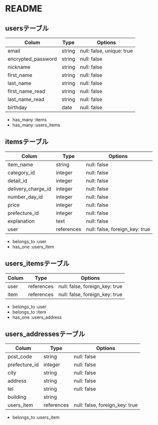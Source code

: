 # README

## usersテーブル

 | Colum               | Type     | Options                   |
 | ------------------- | -------- | ------------------------- |
 | email               | string   | null: false, unique: true |
 | encrypted_password  | string   | null: false               |
 | nickname            | string   | null: false               |
 | first_name          | string   | null: false               |
 | last_name           | string   | null: false               |
 | first_name_read     | string   | null: false               |
 | last_name_read      | string   | null: false               |
 | birthday            | date     | null: false               |

 - has_many :items
 - has_many :users_items


## itemsテーブル

 | Colum               | Type         | Options                        |
 | ------------------- | ------------ | ------------------------------ |
 | item_name           | string       | null: false                    |
 | category_id         | integer      | null: false                    |
 | detail_id           | integer      | null: false                    |
 | delivery_charge_id  | integer      | null: false                    |
 | number_day_id       | integer      | null: false                    |
 | price               | integer      | null: false                    |
 | prefecture_id       | integer      | null: false                    |
 | explanation         | text         | null: false                    |
 | user                | references   | null: false, foreign_key: true |

 - belongs_to :user
 - has_one :users_item


## users_itemsテーブル

 | Colum              | Type       | Options                        |
 | ------------------ | ---------- | ------------------------------ |
 | user               | references | null: false, foreign_key: true | 
 | item               | references | null: false, foreign_key: true |
 
 - belongs_to :user
 - belongs_to :item
 - has_one :users_address


## users_addressesテーブル

 | Colum              | Type       | Options                        |
 | ------------------ | ---------- | ------------------------------ |
 | post_code          | string     | null: false                    |
 | prefecture_id      | integer    | null: false                    |
 | city               | string     | null: false                    |
 | address            | string     | null: false                    |
 | tel                | string     | null: false                    |
 | building           | string     |                                |
 | users_item         | references | null: false, foreign_key: true |

 - belongs_to :users_item









